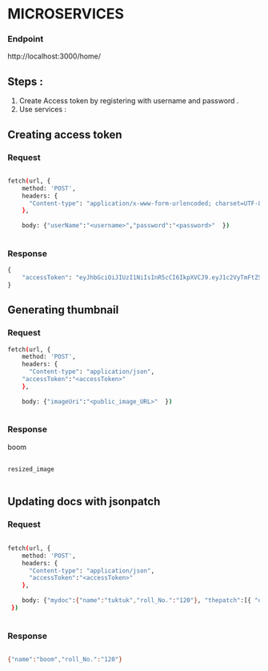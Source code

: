 # MICROSERVICES

### Endpoint 
 http://localhost:3000/home/

## Steps :
  1. Create Access token by registering with username and password .
2. Use services :
    

## Creating access token 

### Request

```bash

fetch(url, {
    method: 'POST',
    headers: {
      "Content-type": "application/x-www-form-urlencoded; charset=UTF-8"
    },
   
    body: {"userName":"<username>","password":"<password>"  })
  
```

### Response 

```python
{
    "accessToken": "eyJhbGciOiJIUzI1NiIsInR5cCI6IkpXVCJ9.eyJ1c2VyTmFtZSI6ImpheWFudHVsbGFoIiwicGFzc3dvcmQiOiJqYXlhbnR1bGxhaCIsImlhdCI6MTY2OTcwNDYzNn0.iH5AVW2q59RIbLq-Z_e-aF1r6ZMDhG-V1ijXuCioEM"
}
```

## Generating thumbnail 

### Request
```bash 
fetch(url, {
    method: 'POST',
    headers: {
      "Content-type": "application/json",
    "accessToken":"<accessToken>"
    },
   
    body: {"imageUri":"<public_image_URL>"  })
 
```

### Response
boom
```bash 
 
resized_image
 
```

## Updating docs with jsonpatch

### Request 

```bash 
 
fetch(url, {
    method: 'POST',
    headers: {
      "Content-type": "application/json",
      "accessToken":"<accessToken>"
    },
   
    body: {"mydoc":{"name":"tuktuk","roll_No.":"120"}, "thepatch":[{ "op": "replace", "path": "/name", "value": "boom" }]
 })
 
```
### Response

```bash 

{"name":"boom","roll_No.":"120"}
 
```
